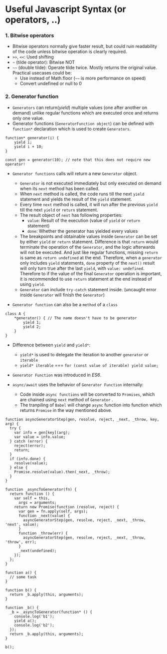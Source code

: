 # Useful Javascript Syntax (or operators, ..)

### 1. Bitwise operators
- Bitwise operators normally give faster result, but could ruin readability of the code unless bitwise operation is clearly required.
- `>>`, `<<`: Used shifting
- `~` (tilde operator): Bitwise NOT
- `~~` (double tilde): Operate tilde twice. Mostly returns the original value. Practical usecases could be:
    - Use instead of Math.floor (`~~` is more performance on speed)
    - Convert undefined or null to 0

### 2. Generator function
- `Generators` can return(*yield*) multiple values (one after another on demand) unlike regular functions which are executed once and returns only one value.
- Generator functions (`GeneratorFunction object`) can be defined with `function*` declaration which is used to create `Generators`.
```
function* generator(i) {
    yield i;
    yield i + 10;
}

const gen = generator(10); // note that this does not require new operator!
```
- `Generator functions` calls will return a new `Generator` object.
    - `Generator` is not executed immediately but only executed on demand when its `next` method has been called.
    - When `next` method is called, the code runs till the next `yield` statement and yields the result of the `yield` statement.
    - Every time `next` method is called, it will run after the previous `yield` till the next `yield` or `return` statement.
    - The result object of `next` has following properties:
        - `value`: Result of the execution (value of `yield` or `return` statement)
        - `done`: Whether the generator has yielded every values
    - The breakpoints and obtainable values inside `Generator` can be set by either `yield` or `return` statement. Difference is that `return` would terminate the operation of the `Generator`, and the logic afterwards will not be executed. And just like regular functions, missing `return` is same as `return undefined` at the end. Therefore, when a `generator` only includes `yield` statements, `done` property of the `next()` result will only turn true after the last `yield`, with `value: undefined`. Therefore to if the value of the final `Generator` operation is important, it is recommended to use `return` statement at the end instead of using `yield`.
    - `Generator` can include `try-catch` statement inside. (uncaught error inside `Generator` will finish the `Generator`)

- `Generator function` can also be a `method` of a `class`
```
class A {
    *generator() { // The name doesn't have to be generator
        yield 1;
        yield 2;
    }
}
```

- Difference between `yield` and `yield*`:
    - `yield*` is used to delegate the iteration to another `generator` or `iterable`
    - `yield* iterable` === `for (const value of iterable) yield value;`

- `Generator Function` was introduced in *ES6*.
- `async/await` uses the behavior of `Generator Function` internally:
    - Code inside `async functions` will be converted to `Promises`, which are chained using `next` method of `Generator` .
    - The tranpiling of `Babel` will change `async` function into function which returns `Promise` in the way mentioned above.
```
function asyncGeneratorStep(gen, resolve, reject, _next, _throw, key, arg) {
  try {
    var info = gen[key](arg);
    var value = info.value;
  } catch (error) {
    reject(error);
    return;
  }
  if (info.done) {
    resolve(value);
  } else {
    Promise.resolve(value).then(_next, _throw);
  }
}

function _asyncToGenerator(fn) {
  return function () {
    var self = this,
      args = arguments;
    return new Promise(function (resolve, reject) {
      var gen = fn.apply(self, args);
      function _next(value) {
        asyncGeneratorStep(gen, resolve, reject, _next, _throw, 'next', value);
      }
      function _throw(err) {
        asyncGeneratorStep(gen, resolve, reject, _next, _throw, 'throw', err);
      }
      _next(undefined);
    });
  };
}

function a() {
  // some task
}

function b() {
  return _b.apply(this, arguments);
}

function _b() {
  _b = _asyncToGenerator(function* () {
    console.log('b1');
    yield a();
    console.log('b2');
  });
  return _b.apply(this, arguments);
}

b();
```